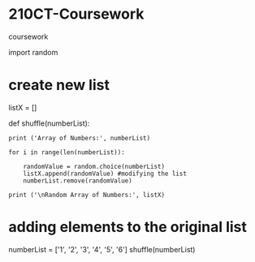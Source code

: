 # 210CT-Coursework
coursework

import random

# create new list 
listX = []

def shuffle(numberList):

    print ('Array of Numbers:', numberList)

    for i in range(len(numberList)):

        randomValue = random.choice(numberList)
        listX.append(randomValue) #modifying the list
        numberList.remove(randomValue)

    print ('\nRandom Array of Numbers:', listX)
# adding elements to the original list
numberList = ['1', '2', '3', '4', '5', '6']
shuffle(numberList)

